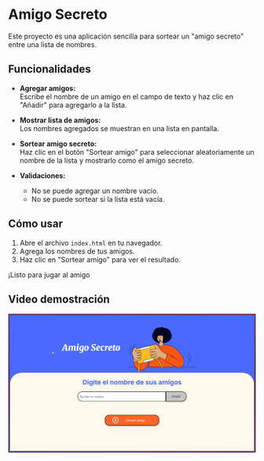 # Amigo Secreto

Este proyecto es una aplicación sencilla para sortear un "amigo secreto" entre una lista de nombres.

## Funcionalidades

- **Agregar amigos:**  
  Escribe el nombre de un amigo en el campo de texto y haz clic en "Añadir" para agregarlo a la lista.

- **Mostrar lista de amigos:**  
  Los nombres agregados se muestran en una lista en pantalla.

- **Sortear amigo secreto:**  
  Haz clic en el botón "Sortear amigo" para seleccionar aleatoriamente un nombre de la lista y mostrarlo como el amigo secreto.

- **Validaciones:**
  - No se puede agregar un nombre vacío.
  - No se puede sortear si la lista está vacía.

## Cómo usar

1. Abre el archivo `index.html` en tu navegador.
2. Agrega los nombres de tus amigos.
3. Haz clic en "Sortear amigo" para ver el resultado.

¡Listo para jugar al amigo

## Video demostración

![Demo del amigo secreto](assets/demostracion.gif)
